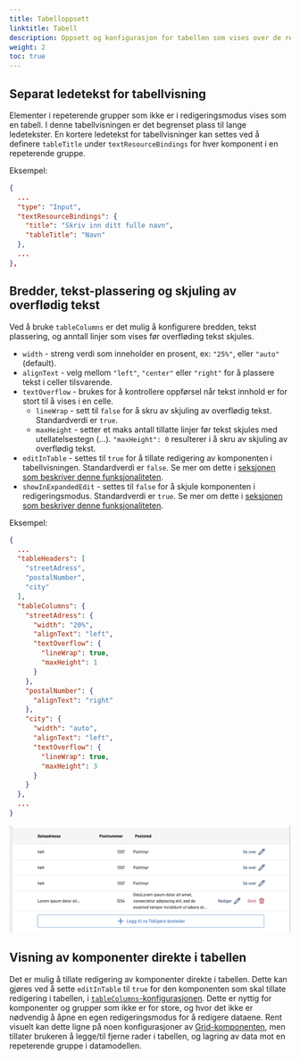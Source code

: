```yaml
---
title: Tabelloppsett
linktitle: Tabell
description: Oppsett og konfigurasjon for tabellen som vises over de repeterende gruppene
weight: 2
toc: true
---
```


## Separat ledetekst for tabellvisning

Elementer i repeterende grupper som ikke er i redigeringsmodus vises som en tabell. I denne tabellvisningen er det begrenset plass til lange ledetekster. En kortere ledetekst for tabellvisninger kan settes ved å definere `tableTitle` under `textResourceBindings` for hver komponent i en repeterende gruppe.

Eksempel:

```json
{
  ...
  "type": "Input",
  "textResourceBindings": {
    "title": "Skriv inn ditt fulle navn",
    "tableTitle": "Navn"
  },
  ...
},
```

## Bredder, tekst-plassering og skjuling av overflødig tekst

Ved å bruke `tableColumns` er det mulig å konfigurere bredden, tekst plassering, og anntall linjer som vises før overfløding tekst skjules.

- `width` - streng verdi som inneholder en prosent, ex: `"25%"`, eller `"auto"` (default).
- `alignText` - velg mellom `"left"`, `"center"` eller `"right"` for å plassere tekst i celler tilsvarende.
- `textOverflow` - brukes for å kontrollere oppførsel når tekst innhold er for stort til å vises i en celle.
    - `lineWrap` - sett til `false` for å skru av skjuling av overflødig tekst. Standardverdi er `true`.
    - `maxHeight` - setter et maks antall tillatte linjer før tekst skjules med utellatelsestegn (...). `"maxHeight": 0` resulterer i å skru av skjuling av overflødig tekst.
- `editInTable` - settes til `true` for å tillate redigering av komponenten i tabellvisningen. Standardverdi er `false`. Se mer om dette i [seksjonen som beskriver denne funksjonaliteten](#).
- `showInExpandedEdit` - settes til `false` for å skjule komponenten i redigeringsmodus. Standardverdi er `true`. Se mer om dette i [seksjonen som beskriver denne funksjonaliteten](#).

Eksempel:

```json
{
  ...
  "tableHeaders": [
    "streetAdress",
    "postalNumber",
    "city"
  ],
  "tableColumns": {
    "streetAdress": {
      "width": "20%",
      "alignText": "left",
      "textOverflow": {
        "lineWrap": true, 
        "maxHeight": 1
      }
    },
    "postalNumber": {
      "alignText": "right"
    },
    "city": {
      "width": "auto",
      "alignText": "left",
      "textOverflow": {
        "lineWrap": true,
        "maxHeight": 3
      }
    }
  },
  ...
}
```

![Eksempel for kolonne options](column-options-example.png "Eksempel for kolonne options")

## Visning av komponenter direkte i tabellen

Det er mulig å tillate redigering av komponenter direkte i tabellen. Dette kan gjøres ved å
sette `editInTable` til `true` for den komponenten som skal tillate redigering i tabellen, i [`tableColumns`-konfigurasjonen](#bredder-tekst-plassering-og-skjuling-av-overflødig-tekst). Dette er nyttig for komponenter og grupper som ikke er for
store, og hvor det ikke er nødvendig å åpne en egen redigeringsmodus for å redigere dataene. Rent visuelt kan dette
ligne på noen konfigurasjoner av [Grid-komponenten](../../../../components/grid), men tillater brukeren å legge/til
fjerne rader i tabellen, og lagring av data mot en repeterende gruppe i datamodellen.